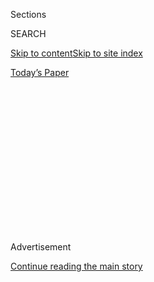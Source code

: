 <div id="app">

<div>

<div>

<div>

<div class="NYTAppHideMasthead css-1q2w90k e1suatyy0">

<div class="section css-ui9rw0 e1suatyy2">

<div class="css-eph4ug er09x8g0">

<div class="css-6n7j50">

</div>

<span class="css-1dv1kvn">Sections</span>

<div class="css-10488qs">

<span class="css-1dv1kvn">SEARCH</span>

</div>

[Skip to content](#site-content)[Skip to site index](#site-index)

</div>

<div class="css-10698na e1huz5gh0">

</div>

</div>

<div id="masthead-bar-one" class="section hasLinks css-15hmgas e1csuq9d3">

<div class="css-uqyvli e1csuq9d0">

</div>

<div class="css-1uqjmks e1csuq9d1">

</div>

<div class="css-9e9ivx">

[](https://myaccount.nytimes.com/auth/login?response_type=cookie&client_id=vi)

</div>

<div class="css-1bvtpon e1csuq9d2">

[Today’s Paper](https://www.nytimes.com/section/todayspaper)

</div>

</div>

</div>

</div>

<div data-aria-hidden="false">

<div id="site-content" role="main">

<div>

<div class="css-1aor85t" style="opacity:0.000000001;z-index:-1;visibility:hidden">

<div class="css-1hqnpie">

<div class="css-epjblv">

<span class="css-17xtcya">[Opinion](/section/opinion)</span><span class="css-x15j1o">|</span><span class="css-fwqvlz">The
World Can Still Be Destroyed in a Flash</span>

</div>

<div class="css-k008qs">

<div class="css-1iwv8en">

<span class="css-18z7m18"></span>

<div>

</div>

</div>

<span class="css-1n6z4y">https://nyti.ms/3gFsmvC</span>

<div class="css-1705lsu">

<div class="css-4xjgmj">

<div class="css-4skfbu" role="toolbar" data-aria-label="Social Media Share buttons, Save button, and Comments Panel with current comment count" data-testid="share-tools">

  - 
  - 
  - 
  - 
    
    <div class="css-6n7j50">
    
    </div>

  - 
  - 

</div>

</div>

</div>

</div>

</div>

</div>

<div id="NYT_TOP_BANNER_REGION" class="css-13pd83m">

</div>

<div id="top-wrapper" class="css-1sy8kpn">

<div id="top-slug" class="css-l9onyx">

Advertisement

</div>

[Continue reading the main story](#after-top)

<div class="ad top-wrapper" style="text-align:center;height:100%;display:block;min-height:250px">

<div id="top" class="place-ad" data-position="top" data-size-key="top">

</div>

</div>

<div id="after-top">

</div>

</div>

<div>

<div class="css-v5btjw etb61u70">

<div class="css-v05ibm etb61u71">

[Opinion](/section/opinion)

</div>

</div>

<div id="sponsor-wrapper" class="css-1hyfx7x">

<div id="sponsor-slug" class="css-19vbshk">

Supported by

</div>

[Continue reading the main story](#after-sponsor)

<div id="sponsor" class="ad sponsor-wrapper" style="text-align:center;height:100%;display:block">

</div>

<div id="after-sponsor">

</div>

</div>

<div class="css-186x18t">

</div>

<div class="css-1vkm6nb ehdk2mb0">

# The World Can Still Be Destroyed in a Flash

</div>

It seems that the United States is plunging into a new arms race without
learning the lessons of the last.

<div class="css-18e8msd">

<div class="css-vp77d3 epjyd6m0">

<div class="css-1baulvz">

By [<span class="css-1baulvz last-byline" itemprop="name">The Editorial
Board</span>](https://www.nytimes.com/interactive/opinion/editorialboard.html)

<div class="css-8atqhb">

The editorial board is a group of opinion journalists whose views are
informed by expertise, research, debate and certain longstanding ****
[values](https://www.nytimes.com/interactive/2018/opinion/editorialboard.html).
It is separate from the newsroom.

</div>

</div>

</div>

  - Aug. 6, 2020

  - 
    
    <div class="css-4xjgmj">
    
    <div class="css-d8bdto" role="toolbar" data-aria-label="Social Media Share buttons, Save button, and Comments Panel with current comment count" data-testid="share-tools">
    
      - 
      - 
      - 
      - 
        
        <div class="css-6n7j50">
        
        </div>
    
      - 
      - 
    
    </div>
    
    </div>

</div>

![<span class="css-cch8ym"><span class="css-1dv1kvn">Credit</span><span class="css-cnj6d5 e1z0qqy90" itemprop="copyrightHolder"><span class="css-1ly73wi e1tej78p0">Credit...</span><span>Nicholas
Konrad/the New York
Times</span></span></span>](https://static01.nyt.com/images/2020/08/06/opinion/06nuke-still/06nuke-still-mediumSquareAt3X.jpg)

</div>

<div class="section meteredContent css-1r7ky0e" name="articleBody" itemprop="articleBody">

<div class="css-1fanzo5 StoryBodyCompanionColumn">

<div class="css-53u6y8">

The nuclear weapons dropped over [Hiroshima and
Nagasaki](https://www.nytimes.com/2020/08/06/world/asia/hiroshima-nagasaki-japan-photos.html)
75 years ago this week wreaked a devastation never before seen in human
warfare. Yet they were firecrackers compared with the nuclear weapons
that were soon developed — bombs, warheads, shells, torpedoes and other
devices capable of vaporizing the human race in an apocalyptic flash.

For decades, that thought cast a pall of acute anxiety over America and
the world. Whether because of that fear, a strategy of effective
deterrence, chance or all the above, the United States remains the only
country to have used nuclear weapons in combat. With the end of the Cold
War, anxiety around nuclear war has receded. Most people probably are
not aware that a harrowing and expensive new arms race is now underway.

Today Americans are more likely to identify climate change as the
greatest man-made threat to the planet. Last year, in the [list of what
Americans
fear](https://www.chapman.edu/wilkinson/research-centers/babbie-center/survey-american-fears.aspx#:~:text=Results%20from%20the%202019%20Chapman,warfare%20for%20the%202019%20survey.)
compiled annually by Chapman University, “North Korea using nuclear
weapons” and “Nuclear weapons attack” ranked 27 and 29, far below
“Corrupt government officials” (No. 1) or “Pollution of oceans, rivers
and lakes” (No. 2).

Yet even with the Cold War long over and stockpiles of nuclear weapons
in the Russian and American arsenals sharply reduced through a series of
nuclear arms treaties, to fewer than 6,000 warheads each, there are no
grounds for complacency. The world can still be destroyed in a flash.

</div>

</div>

<div class="css-1fanzo5 StoryBodyCompanionColumn">

<div class="css-53u6y8">

Nine states have nuclear weapons — the United States, Russia, Britain,
France, China, India, Pakistan, Israel and North Korea. [Iran’s nuclear
program](https://www.nytimes.com/2020/08/01/world/asia/iran-khamenei-us-sanctions.html)
has been the focus of intense concern for years, and Saudi Arabia has
vowed that if Iran develops a nuclear weapon, it will follow suit.
Consider also that two men have the power to unleash a nuclear barrage
entirely on their own — President Trump and Vladimir Putin, the Russian
president, who are both working assiduously on modernizing their
arsenals.

Mr. Trump has [said he is
working](https://foreignpolicy.com/2020/07/23/trump-china-russia-new-arms-control-agreement-start/)
on a new arms control agreement with Russia and is seeking to include
China in the talks. But his administration has always found it easier to
tear up treaties than to sign them, especially if the result in any way
restrains the United States. As the special envoy for arms control,
[Marshall
Billingslea](https://www.reuters.com/article/uk-usa-armscontrol/u-s-prepared-to-spend-russia-china-into-oblivion-to-win-nuclear-arms-race-u-s-envoy-idUSKBN22X2LS),
boasted in May, “We know how to win these races, and we know how to
spend the adversary into oblivion.”

Before the coronavirus pandemic put millions of Americans out of work,
spending so much money on new doomsday weapons was profligate. Now, it
seems morally indefensible. This week, the [Government Accountability
Office](https://homelandprepnews.com/stories/53270-report-examines-nuclear-weapons-modernization-costs/)
said that, without changes, the Pentagon’s nuclear weapons modernization
effort is on track to surpass its $1.2 trillion price tag over the next
three decades. It seems as though the United States is plunging into a
new nuclear arms race with Russia and China without having learned the
lessons of the last one.

When briefed by the military in 2017 on the levels to which American and
Russian nuclear arsenals had been reduced through arms treaties, Mr.
Trump
[reportedly](https://www.cnbc.com/2017/10/11/trump-reportedly-wanted-nearly-10-times-more-nuclear-weapons.html)
demanded that the United States increase its nuclear stockpile tenfold.
According to some reports, this was what prompted the secretary of state
at the time, Rex Tillerson, to call the president a “moron.”

Mr. Trump [withdrew the United
States](https://www.nytimes.com/2019/02/01/us/politics/trump-inf-nuclear-treaty.html)
from the Intermediate-Range Nuclear Forces Treaty and the Iran nuclear
deal, and he has not yet extended the New START accord, the only
agreement still in place limiting American and Russian nuclear forces,
which was signed by President Barack Obama and expires in early
February. In addition, the Trump administration was [recently
reported](https://www.cnn.com/2020/06/24/politics/trump-administration-nuclear-test/index.html)
to be thinking of breaking the 28-year-old moratorium on nuclear
testing.

</div>

</div>

<div class="css-1fanzo5 StoryBodyCompanionColumn">

<div class="css-53u6y8">

The 75th anniversary of Hiroshima is a good time to revive serious
public concern about nuclear weapons. The pandemic may leave little room
for other fears, but public health and economic recovery should not have
to compete for resources with a needless and enormously expensive new
arms race. As Jessica Mathews, former president of the Carnegie
Endowment for International Peace, writes in the current issue of [The
New York Review of
Books](https://www.nybooks.com/contributors/jessica-t-mathews/), it
would be good for the five original nuclear powers — the United States,
Russia, Britain, France and China — to formally endorse the principle
set forth by Presidents Ronald Reagan and Mikhail Gorbachev at their
1985 summit, that “a nuclear war cannot be won and must never be
fought.”

Above all, the wrenching images of scorched rubble where Hiroshima had
stood ought to be cause for serious reflection on what nuclear weapons
do — and what they cannot do.

</div>

</div>

<div>

</div>

<div class="css-1fanzo5 StoryBodyCompanionColumn">

<div class="css-53u6y8">

*The Times is committed to publishing* [*a diversity of
letters*](https://www.nytimes.com/2019/01/31/opinion/letters/letters-to-editor-new-york-times-women.html)
*to the editor. We’d like to hear what you think about this or any of
our articles. Here are some*
[*tips*](https://help.nytimes.com/hc/en-us/articles/115014925288-How-to-submit-a-letter-to-the-editor)*.
And here’s our email:*
[*letters@nytimes.com*](mailto:letters@nytimes.com)*.*

*Follow The New York Times Opinion section on*
[*Facebook*](https://www.facebook.com/nytopinion)*,* [*Twitter
(@NYTopinion)*](http://twitter.com/NYTOpinion) *and*
[*Instagram*](https://www.instagram.com/nytopinion/)*.*

</div>

</div>

</div>

<div>

</div>

<div>

</div>

<div>

</div>

<div>

<div id="bottom-wrapper" class="css-1ede5it">

<div id="bottom-slug" class="css-l9onyx">

Advertisement

</div>

[Continue reading the main story](#after-bottom)

<div id="bottom" class="ad bottom-wrapper" style="text-align:center;height:100%;display:block;min-height:90px">

</div>

<div id="after-bottom">

</div>

</div>

</div>

</div>

</div>

## Site Index

<div>

</div>

## Site Information Navigation

  - [© <span>2020</span> <span>The New York Times
    Company</span>](https://help.nytimes.com/hc/en-us/articles/115014792127-Copyright-notice)

<!-- end list -->

  - [NYTCo](https://www.nytco.com/)
  - [Contact
    Us](https://help.nytimes.com/hc/en-us/articles/115015385887-Contact-Us)
  - [Work with us](https://www.nytco.com/careers/)
  - [Advertise](https://nytmediakit.com/)
  - [T Brand Studio](http://www.tbrandstudio.com/)
  - [Your Ad
    Choices](https://www.nytimes.com/privacy/cookie-policy#how-do-i-manage-trackers)
  - [Privacy](https://www.nytimes.com/privacy)
  - [Terms of
    Service](https://help.nytimes.com/hc/en-us/articles/115014893428-Terms-of-service)
  - [Terms of
    Sale](https://help.nytimes.com/hc/en-us/articles/115014893968-Terms-of-sale)
  - [Site Map](https://spiderbites.nytimes.com)
  - [Help](https://help.nytimes.com/hc/en-us)
  - [Subscriptions](https://www.nytimes.com/subscription?campaignId=37WXW)

</div>

</div>

</div>

</div>
